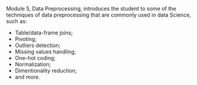 Module 5, Data Preprocessing, introduces the student to some of the techniques of data preprocessing that are commonly used in data Science, such as:
- Table/data-frame joins;
- Pivoting; 
- Outliers detection;
- Missing values handling;
- One-hot coding;
- Normalization;
- Dimentionality reduction;
- and more.
